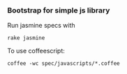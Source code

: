 ### Bootstrap for simple js library

Run jasmine specs with

    rake jasmine

To use coffeescript:

    coffee -wc spec/javascripts/*.coffee
